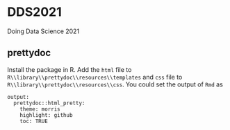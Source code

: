 # DDS2021
Doing Data Science 2021

## prettydoc
Install the package in R. Add the `html` file to `R\\library\\prettydoc\\resources\\templates` and `css` file to `R\\library\\prettydoc\\resources\\css`.
You could set the output of `Rmd` as
```
output:
  prettydoc::html_pretty:
    theme: morris
    highlight: github
    toc: TRUE
```
